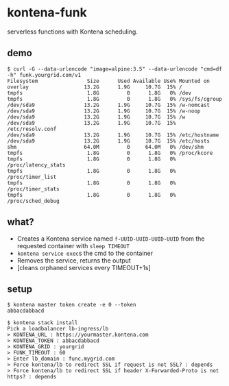 # kontena-funk

serverless functions with Kontena scheduling.

## demo

```
$ curl -G --data-urlencode "image=alpine:3.5" --data-urlencode "cmd=df -h" funk.yourgrid.com/v1
Filesystem                Size      Used Available Use% Mounted on
overlay                  13.2G      1.9G     10.7G  15% /
tmpfs                     1.8G         0      1.8G   0% /dev
tmpfs                     1.8G         0      1.8G   0% /sys/fs/cgroup
/dev/sda9                13.2G      1.9G     10.7G  15% /w-nomcast
/dev/sda9                13.2G      1.9G     10.7G  15% /w-noop
/dev/sda9                13.2G      1.9G     10.7G  15% /w
/dev/sda9                13.2G      1.9G     10.7G  15% /etc/resolv.conf
/dev/sda9                13.2G      1.9G     10.7G  15% /etc/hostname
/dev/sda9                13.2G      1.9G     10.7G  15% /etc/hosts
shm                      64.0M         0     64.0M   0% /dev/shm
tmpfs                     1.8G         0      1.8G   0% /proc/kcore
tmpfs                     1.8G         0      1.8G   0% /proc/latency_stats
tmpfs                     1.8G         0      1.8G   0% /proc/timer_list
tmpfs                     1.8G         0      1.8G   0% /proc/timer_stats
tmpfs                     1.8G         0      1.8G   0% /proc/sched_debug
```

## what?

- Creates a Kontena service named `f-UUID-UUID-UUID-UUID` from the requested container with `sleep TIMEOUT`
- `kontena service exec`s the cmd to the container
- Removes the service, returns the output
- [cleans orphaned services every TIMEOUT+1s]

## setup

```
$ kontena master token create -e 0 --token
abbacdabbacd

$ kontena stack install
Pick a loadbalancer lb-ingress/lb
> KONTENA_URL : https://yourmaster.kontena.com
> KONTENA_TOKEN : abbacdabbacd
> KONTENA_GRID : yourgrid
> FUNK_TIMEOUT : 60
> Enter lb_domain : func.mygrid.com
> Force kontena/lb to redirect SSL if request is not SSL? : depends
> Force kontena/lb to redirect SSL if header X-Forwarded-Proto is not https? : depends
```

